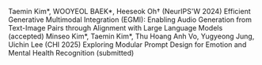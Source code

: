 Taemin Kim*, WOOYEOL BAEK*, Heeseok Oh† (NeurIPS'W 2024) Efficient Generative Multimodal Integration (EGMI): Enabling Audio Generation from Text-Image Pairs through Alignment with Large Language Models (accepted)
Minseo Kim*, Taemin Kim*, Thu Hoang Anh Vo, Yugyeong Jung, Uichin Lee  (CHI 2025) Exploring Modular Prompt Design for Emotion and Mental Health Recognition (submitted)
